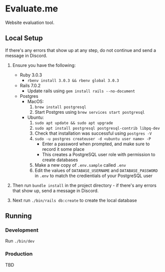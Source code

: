 # Evaluate.me

Website evaluation tool.

## Local Setup

If there's any errors that show up at any step, do not continue and send a message in Discord.

1. Ensure you have the following:
   - Ruby 3.0.3
     - `rbenv install 3.0.3 && rbenv global 3.0.3`
   - Rails 7.0.2
     - Update rails using `gem install rails --no-document`
   - Postgres
     - MacOS:
       1. `brew install postgresql`
       2. Start Postgres using `brew services start postgresql`
     - Ubuntu:
       1. `sudo apt update && sudo apt upgrade`
       2. `sudo apt install postgresql postgresql-contrib libpq-dev`
       3. Check that installation was successful using `postgres -V`
       4. `sudo -u postgres createuser -d <ubuntu user name> -P`
            - Enter a password when prompted, and make sure to record it some place
            - This creates a PostgreSQL user role with permission to create databases
       5. Make a new copy of `.env.sample` called `.env`
       6. Edit the values of `DATABASE_USERNAME` and `DATABASE_PASSWORD` in `.env` to match the credientials of your PostgreSQL user

2. Then run `bundle install` in the project directory - if there's any errors that show up, send a message in Discord.
3. Next run `./bin/rails db:create` to create the local database

## Running

### Development

Run `./bin/dev`

### Production

TBD
